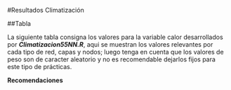 #Resultados Climatización

##Tabla

La siguiente tabla consigna los valores para la variable calor desarrollados por ***Climatizacion55NN.R***, aqui se muestran los valores relevantes por cada tipo de red, 
capas y nodos; luego tenga en cuenta que los valores de peso son de caracter aleatorio y no es recomendable dejarlos fijos para este tipo de prácticas. 

**Recomendaciones**
